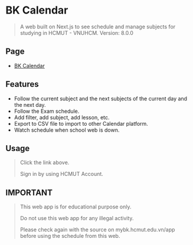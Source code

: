 # BK Calendar

> A web built on Next.js to see schedule and manage subjects for studying in HCMUT - VNUHCM.
> Version: 8.0.0

## Page

- [BK Calendar](https://bkcalendar.vercel.app/)

## Features

- Follow the current subject and the next subjects of the current day and the next day.
- Follow the Exam schedule.
- Add filter, add subject, add lesson, etc.
- Export to CSV file to import to other Calendar platform.
- Watch schedule when school web is down.

## Usage

> Click the link above.
>
> Sign in by using HCMUT Account.

## IMPORTANT

> This web app is for educational purpose only.
>
> Do not use this web app for any illegal activity.
>
> Please check again with the source on mybk.hcmut.edu.vn/app before using the schedule from this web.
